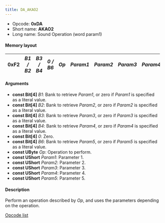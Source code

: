 ```yaml
---
title: DA_AKAO2
---
```


-   Opcode: **0xDA**
-   Short name: **AKAO2**
-   Long name: Sound Operation (word param1)

#### Memory layout

| 0xF2 | *B1 / B2* | *B3 / B4* | *0 / B6* | *Op* | *Param1* | *Param2* | *Param3* | *Param4* | *Param5* |
|------|-----------|-----------|----------|------|----------|----------|----------|----------|----------|

#### Arguments

-   **const Bit\[4\]** *B1*: Bank to retrieve *Param1*, or zero if *Param1* is specified as a literal value.
-   **const Bit\[4\]** *B2*: Bank to retrieve *Param2*, or zero if *Param2* is specified as a literal value.
-   **const Bit\[4\]** *B3*: Bank to retrieve *Param3*, or zero if *Param3* is specified as a literal value.
-   **const Bit\[4\]** *B4*: Bank to retrieve *Param4*, or zero if *Param4* is specified as a literal value.
-   **const Bit\[4\]** *0*: Zero.
-   **const Bit\[4\]** *B6*: Bank to retrieve *Param5*, or zero if *Param5* is specified as a literal value.
-   **const UByte** *Op*: Operation to perform.
-   **const UShort** *Param1*: Parameter 1.
-   **const UShort** *Param2*: Parameter 2.
-   **const UShort** *Param3*: Parameter 3.
-   **const UShort** *Param4*: Parameter 4.
-   **const UShort** *Param5*: Parameter 5.

#### Description

Perform an operation described by *Op*, and uses the parameters depending on the operation.

[Opcode list](F2_AKAO.md#Operation_list)
